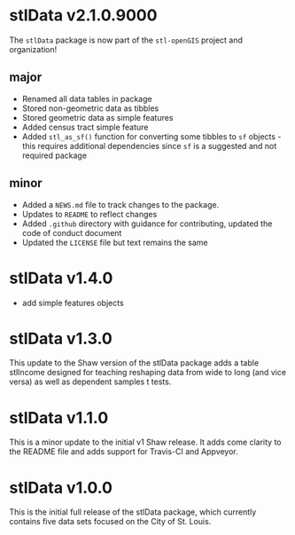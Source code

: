 # stlData v2.1.0.9000
The `stlData` package is now part of the `stl-openGIS` project and organization!

## major
* Renamed all data tables in package
* Stored non-geometric data as tibbles
* Stored geometric data as simple features
* Added census tract simple feature
* Added `stl_as_sf()` function for converting some tibbles to `sf` objects - this requires additional dependencies since `sf` is a suggested and not required package

## minor
* Added a `NEWS.md` file to track changes to the package.
* Updates to `README` to reflect changes
* Added `.github` directory with guidance for contributing, updated the code of conduct document
* Updated the `LICENSE` file but text remains the same

# stlData v1.4.0
* add simple features objects

# stlData v1.3.0
This update to the Shaw version of the stlData package adds a table stlIncome designed for teaching reshaping data from wide to long (and vice versa) as well as dependent samples t tests.

# stlData v1.1.0
This is a minor update to the initial v1 Shaw release. It adds come clarity to the README file and adds support for Travis-CI and Appveyor.

# stlData v1.0.0
This is the initial full release of the stlData package, which currently contains five data sets focused on the City of St. Louis.
